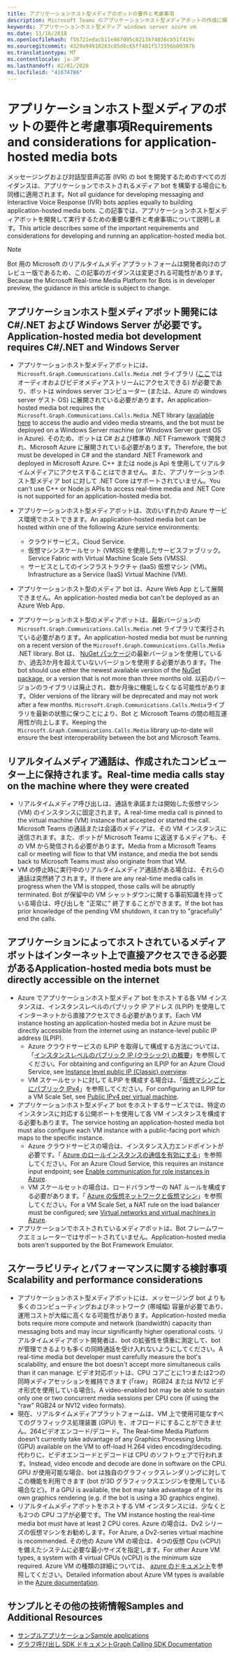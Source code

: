 ```yaml
---
title: アプリケーションホスト型メディアのボットの要件と考慮事項
description: Microsoft Teams のアプリケーションホスト型メディアボットの作成に関連する重要な要件と考慮事項について説明します。
keywords: アプリケーションホスト型メディア windows server azure vm
ms.date: 11/16/2018
ms.openlocfilehash: f5b721edacb11e867d05c8213b74036cb51f419c
ms.sourcegitcommit: 4329a94918263c85d6c65ff401f571556b80307b
ms.translationtype: MT
ms.contentlocale: ja-JP
ms.lasthandoff: 02/01/2020
ms.locfileid: "41674786"
---
```

# <a name="requirements-and-considerations-for-application-hosted-media-bots"></a><span data-ttu-id="031d3-104">アプリケーションホスト型メディアのボットの要件と考慮事項</span><span class="sxs-lookup"><span data-stu-id="031d3-104">Requirements and considerations for application-hosted media bots</span></span>

<span data-ttu-id="031d3-105">メッセージングおよび対話型音声応答 (IVR) の bot を開発するためのすべてのガイダンスは、アプリケーションでホストされるメディア bot を構築する場合にも同様に適用されます。</span><span class="sxs-lookup"><span data-stu-id="031d3-105">Not all guidance for developing messaging and Interactive Voice Response (IVR) bots applies equally to building application-hosted media bots.</span></span> <span data-ttu-id="031d3-106">この記事では、アプリケーションホスト型メディアボットを開発して実行するための重要な要件と考慮事項について説明します。</span><span class="sxs-lookup"><span data-stu-id="031d3-106">This article describes some of the important requirements and considerations for developing and running an application-hosted media bot.</span></span>

> [!NOTE]
> <span data-ttu-id="031d3-107">Bot 用の Microsoft のリアルタイムメディアプラットフォームは開発者向けのプレビュー版であるため、この記事のガイダンスは変更される可能性があります。</span><span class="sxs-lookup"><span data-stu-id="031d3-107">Because the Microsoft Real-time Media Platform for Bots is in developer preview, the guidance in this article is subject to change.</span></span>

## <a name="application-hosted-media-bot-development-requires-cnet-and-windows-server"></a><span data-ttu-id="031d3-108">アプリケーションホスト型メディアボット開発には C#/.NET および Windows Server が必要です。</span><span class="sxs-lookup"><span data-stu-id="031d3-108">Application-hosted media bot development requires C#/.NET and Windows Server</span></span>

- <span data-ttu-id="031d3-109">アプリケーションホスト型メディアボットには、 `Microsoft.Graph.Communications.Calls.Media` .net ライブラリ ([ここ](https://www.nuget.org/packages/Microsoft.Graph.Communications.Calls.Media/)ではオーディオおよびビデオメディアストリームにアクセスできる) が必要であり、ボットは windows server コンピューター (または、Azure の windows server ゲスト OS) に展開されている必要があります。</span><span class="sxs-lookup"><span data-stu-id="031d3-109">An application-hosted media bot requires the `Microsoft.Graph.Communications.Calls.Media` .NET library ([available here](https://www.nuget.org/packages/Microsoft.Graph.Communications.Calls.Media/) to access the audio and video media streams, and the bot must be deployed on a Windows Server machine (or Windows Server guest OS in Azure).</span></span> <span data-ttu-id="031d3-110">そのため、ボットは C# および標準の .NET Framework で開発され、Microsoft Azure に展開されている必要があります。</span><span class="sxs-lookup"><span data-stu-id="031d3-110">Therefore, the bot must be developed in C# and the standard .NET Framework and deployed in Microsoft Azure.</span></span> <span data-ttu-id="031d3-111">C++ または node.js Api を使用してリアルタイムメディアにアクセスすることはできません。また、アプリケーションホスト型メディア bot に対して .NET Core はサポートされていません。</span><span class="sxs-lookup"><span data-stu-id="031d3-111">You can't use C++ or Node.js APIs to access real-time media and .NET Core is not supported for an application-hosted media bot.</span></span>

- <span data-ttu-id="031d3-112">アプリケーションホスト型メディアボットは、次のいずれかの Azure サービス環境でホストできます。</span><span class="sxs-lookup"><span data-stu-id="031d3-112">An application-hosted media bot can be hosted within one of the following Azure service environments:</span></span>
  - <span data-ttu-id="031d3-113">クラウドサービス。</span><span class="sxs-lookup"><span data-stu-id="031d3-113">Cloud Service.</span></span>
  - <span data-ttu-id="031d3-114">仮想マシンスケールセット (VMSS) を使用したサービスファブリック。</span><span class="sxs-lookup"><span data-stu-id="031d3-114">Service Fabric with Virtual Machine Scale Sets (VMSS).</span></span>
  - <span data-ttu-id="031d3-115">サービスとしてのインフラストラクチャ (IaaS) 仮想マシン (VM)。</span><span class="sxs-lookup"><span data-stu-id="031d3-115">Infrastructure as a Service (IaaS) Virtual Machine (VM).</span></span>  
  
- <span data-ttu-id="031d3-116">アプリケーションホスト型のメディア bot は、Azure Web App として展開できません。</span><span class="sxs-lookup"><span data-stu-id="031d3-116">An application-hosted media bot can't be deployed as an Azure Web App.</span></span>

- <span data-ttu-id="031d3-117">アプリケーションホスト型のメディアボットは、最新バージョンの`Microsoft.Graph.Communications.Calls.Media` .net ライブラリで実行されている必要があります。</span><span class="sxs-lookup"><span data-stu-id="031d3-117">An application-hosted media bot must be running on a recent version of the `Microsoft.Graph.Communications.Calls.Media` .NET library.</span></span> <span data-ttu-id="031d3-118">Bot は、 [NuGet パッケージ](https://www.nuget.org/packages/Microsoft.Graph.Communications.Calls.Media/)の最新バージョンを使用しているか、過去3か月を超えていないバージョンを使用する必要があります。</span><span class="sxs-lookup"><span data-stu-id="031d3-118">The bot should use either the newest available version of the [NuGet package](https://www.nuget.org/packages/Microsoft.Graph.Communications.Calls.Media/), or a version that is not more than three months old.</span></span> <span data-ttu-id="031d3-119">以前のバージョンのライブラリは廃止され、数か月後に機能しなくなる可能性があります。</span><span class="sxs-lookup"><span data-stu-id="031d3-119">Older versions of the library will be deprecated and may not work after a few months.</span></span> <span data-ttu-id="031d3-120">`Microsoft.Graph.Communications.Calls.Media`ライブラリを最新の状態に保つことにより、Bot と Microsoft Teams の間の相互運用性が向上します。</span><span class="sxs-lookup"><span data-stu-id="031d3-120">Keeping the `Microsoft.Graph.Communications.Calls.Media` library up-to-date will ensure the best interoperability between the bot and Microsoft Teams.</span></span>

## <a name="real-time-media-calls-stay-on-the-machine-where-they-were-created"></a><span data-ttu-id="031d3-121">リアルタイムメディア通話は、作成されたコンピューター上に保持されます。</span><span class="sxs-lookup"><span data-stu-id="031d3-121">Real-time media calls stay on the machine where they were created</span></span>

- <span data-ttu-id="031d3-122">リアルタイムメディア呼び出しは、通話を承諾または開始した仮想マシン (VM) のインスタンスに固定されます。</span><span class="sxs-lookup"><span data-stu-id="031d3-122">A real-time media call is pinned to the virtual machine (VM) instance that accepted or started the call.</span></span> <span data-ttu-id="031d3-123">Microsoft Teams の通話または会議のメディアは、その VM インスタンスに送信されます。また、ボットが Microsoft Teams に返送するメディアも、その VM から発信される必要があります。</span><span class="sxs-lookup"><span data-stu-id="031d3-123">Media from a Microsoft Teams call or meeting will flow to that VM instance, and media the bot sends back to Microsoft Teams must also originate from that VM.</span></span>
- <span data-ttu-id="031d3-124">VM の停止時に実行中のリアルタイムメディア通話がある場合は、それらの通話は突然終了されます。</span><span class="sxs-lookup"><span data-stu-id="031d3-124">If there are any real-time media calls in progress when the VM is stopped, those calls will be abruptly terminated.</span></span> <span data-ttu-id="031d3-125">Bot が保留中の VM シャットダウンに関する事前知識を持っている場合は、呼び出しを "正常に" 終了することができます。</span><span class="sxs-lookup"><span data-stu-id="031d3-125">If the bot has prior knowledge of the pending VM shutdown, it can try to "gracefully" end the calls.</span></span>

## <a name="application-hosted-media-bots-must-be-directly-accessible-on-the-internet"></a><span data-ttu-id="031d3-126">アプリケーションによってホストされているメディアボットはインターネット上で直接アクセスできる必要がある</span><span class="sxs-lookup"><span data-stu-id="031d3-126">Application-hosted media bots must be directly accessible on the internet</span></span>

- <span data-ttu-id="031d3-127">Azure でアプリケーションホスト型メディア bot をホストする各 VM インスタンスは、インスタンスレベルのパブリック IP アドレス (ILPIP) を使用してインターネットから直接アクセスできる必要があります。</span><span class="sxs-lookup"><span data-stu-id="031d3-127">Each VM instance hosting an application-hosted media bot in Azure must be directly accessible from the internet using an instance-level public IP address (ILPIP).</span></span>
  - <span data-ttu-id="031d3-128">Azure クラウドサービスの ILPIP を取得して構成する方法については、「[インスタンスレベルのパブリック IP (クラシック) の概要](/azure/virtual-network/virtual-networks-instance-level-public-ip)」を参照してください。</span><span class="sxs-lookup"><span data-stu-id="031d3-128">For obtaining and configuring an ILPIP for an Azure Cloud Service, see [Instance level public IP (Classic) overview](/azure/virtual-network/virtual-networks-instance-level-public-ip).</span></span>
  - <span data-ttu-id="031d3-129">VM スケールセットに対して ILPIP を構成する場合は、「[仮想マシンごとにパブリック IPv4](/azure/virtual-machine-scale-sets/virtual-machine-scale-sets-networking#public-ipv4-per-virtual-machine)」を参照してください。</span><span class="sxs-lookup"><span data-stu-id="031d3-129">For configuring an ILPIP for a VM Scale Set, see [Public IPv4 per virtual machine](/azure/virtual-machine-scale-sets/virtual-machine-scale-sets-networking#public-ipv4-per-virtual-machine).</span></span>
- <span data-ttu-id="031d3-130">アプリケーションホスト型メディア bot をホストするサービスでは、特定のインスタンスに対応する公開ポートを使用して各 VM インスタンスを構成する必要もあります。</span><span class="sxs-lookup"><span data-stu-id="031d3-130">The service hosting an application-hosted media bot must also configure each VM instance with a public-facing port which maps to the specific instance.</span></span>
  - <span data-ttu-id="031d3-131">Azure クラウドサービスの場合は、インスタンス入力エンドポイントが必要です。「 [Azure のロールインスタンスの通信を有効にする](/azure/cloud-services/cloud-services-enable-communication-role-instances)」を参照してください。</span><span class="sxs-lookup"><span data-stu-id="031d3-131">For an Azure Cloud Service, this requires an instance input endpoint; see [Enable communication for role instances in Azure](/azure/cloud-services/cloud-services-enable-communication-role-instances).</span></span>
  - <span data-ttu-id="031d3-132">VM スケールセットの場合は、ロードバランサーの NAT ルールを構成する必要があります。「 [Azure の仮想ネットワークと仮想マシン](/azure/virtual-machines/windows/network-overview)」を参照してください。</span><span class="sxs-lookup"><span data-stu-id="031d3-132">For a VM Scale Set, a NAT rule on the load balancer must be configured; see [Virtual networks and virtual machines in Azure](/azure/virtual-machines/windows/network-overview).</span></span>
- <span data-ttu-id="031d3-133">アプリケーションでホストされているメディアボットは、Bot フレームワークエミュレーターではサポートされていません。</span><span class="sxs-lookup"><span data-stu-id="031d3-133">Application-hosted media bots aren't supported by the Bot Framework Emulator.</span></span>

## <a name="scalability-and-performance-considerations"></a><span data-ttu-id="031d3-134">スケーラビリティとパフォーマンスに関する検討事項</span><span class="sxs-lookup"><span data-stu-id="031d3-134">Scalability and performance considerations</span></span>

- <span data-ttu-id="031d3-135">アプリケーションホスト型メディアボットには、メッセージング bot よりも多くのコンピューティングおよびネットワーク (帯域幅) 容量が必要であり、運用コストが大幅に高くなる可能性があります。</span><span class="sxs-lookup"><span data-stu-id="031d3-135">Application-hosted media bots require more compute and network (bandwidth) capacity than messaging bots and may incur significantly higher operational costs.</span></span> <span data-ttu-id="031d3-136">リアルタイムメディアボット開発者は、bot の拡張性を慎重に測定して、bot が管理できるよりも多くの同時通話を受け入れないようにしてください。</span><span class="sxs-lookup"><span data-stu-id="031d3-136">A real-time media bot developer must carefully measure the bot's scalability, and ensure the bot doesn't accept more simultaneous calls than it can manage.</span></span> <span data-ttu-id="031d3-137">ビデオ対応ボットは、CPU コアごとに1つまたは2つの同時メディアセッションを維持できます (「raw」 RGB24 または NV12 ビデオ形式を使用している場合)。</span><span class="sxs-lookup"><span data-stu-id="031d3-137">A video-enabled bot may be able to sustain only one or two concurrent media sessions per CPU core (if using the "raw" RGB24 or NV12 video formats).</span></span>
- <span data-ttu-id="031d3-138">現在、リアルタイムメディアプラットフォームは、VM 上で使用可能なすべてのグラフィックス処理装置 (GPU) を、オフロードにすることができません。264ビデオエンコード/デコード。</span><span class="sxs-lookup"><span data-stu-id="031d3-138">The Real-time Media Platform doesn't currently take advantage of any Graphics Processing Units (GPU) available on the VM to off-load H.264 video encoding/decoding.</span></span> <span data-ttu-id="031d3-139">代わりに、ビデオエンコードとデコードは CPU のソフトウェアで行われます。</span><span class="sxs-lookup"><span data-stu-id="031d3-139">Instead, video encode and decode are done in software on the CPU.</span></span> <span data-ttu-id="031d3-140">GPU が使用可能な場合、bot は独自のグラフィックスレンダリングに対してこの機能を利用できます (bot が3D グラフィックスエンジンを使用している場合など)。</span><span class="sxs-lookup"><span data-stu-id="031d3-140">If a GPU is available, the bot may take advantage of it for its own graphics rendering (e.g. if the bot is using a 3D graphics engine).</span></span>
- <span data-ttu-id="031d3-141">リアルタイムメディアボットをホストする VM インスタンスには、少なくとも2つの CPU コアが必要です。</span><span class="sxs-lookup"><span data-stu-id="031d3-141">The VM instance hosting the real-time media bot must have at least 2 CPU cores.</span></span> <span data-ttu-id="031d3-142">Azure の場合は、Dv2 シリーズの仮想マシンをお勧めします。</span><span class="sxs-lookup"><span data-stu-id="031d3-142">For Azure, a Dv2-series virtual machine is recommended.</span></span> <span data-ttu-id="031d3-143">その他の Azure VM の場合は、4つの仮想 Cpu (vCPU) を備えたシステムに必要な最小サイズを指定します。</span><span class="sxs-lookup"><span data-stu-id="031d3-143">For other Azure VM types, a system with 4 virtual CPUs (vCPU) is the minimum size required.</span></span> <span data-ttu-id="031d3-144">Azure VM の種類の詳細については、 [azure のドキュメント](/azure/virtual-machines/windows/sizes-general)を参照してください。</span><span class="sxs-lookup"><span data-stu-id="031d3-144">Detailed information about Azure VM types is available in the [Azure documentation](/azure/virtual-machines/windows/sizes-general).</span></span>

## <a name="samples-and-additional-resources"></a><span data-ttu-id="031d3-145">サンプルとその他の技術情報</span><span class="sxs-lookup"><span data-stu-id="031d3-145">Samples and Additional Resources</span></span>

- [<span data-ttu-id="031d3-146">サンプルアプリケーション</span><span class="sxs-lookup"><span data-stu-id="031d3-146">Sample applications</span></span>](https://github.com/microsoftgraph/microsoft-graph-comms-samples/tree/master/Samples/V1.0Samples/LocalMediaSamples)
- [<span data-ttu-id="031d3-147">グラフ呼び出し SDK ドキュメント</span><span class="sxs-lookup"><span data-stu-id="031d3-147">Graph Calling SDK Documentation</span></span>](https://microsoftgraph.github.io/microsoft-graph-comms-samples/docs/)
